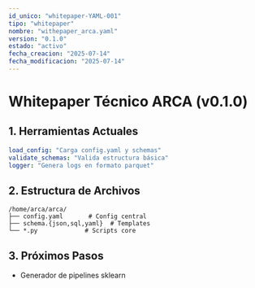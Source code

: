 ```yaml
---
id_unico: "whitepaper-YAML-001"
tipo: "whitepaper"
nombre: "withepaper_arca.yaml"
version: "0.1.0"
estado: "activo"
fecha_creacion: "2025-07-14"
fecha_modificacion: "2025-07-14"
---
```


# Whitepaper Técnico ARCA (v0.1.0)

## 1. Herramientas Actuales
```yaml
load_config: "Carga config.yaml y schemas"
validate_schemas: "Valida estructura básica"
logger: "Genera logs en formato parquet"
```

## 2. Estructura de Archivos
```
/home/arca/arca/
├── config.yaml       # Config central
├── schema.{json,sql,yaml}  # Templates
└── *.py             # Scripts core
```

## 3. Próximos Pasos
- Generador de pipelines sklearn